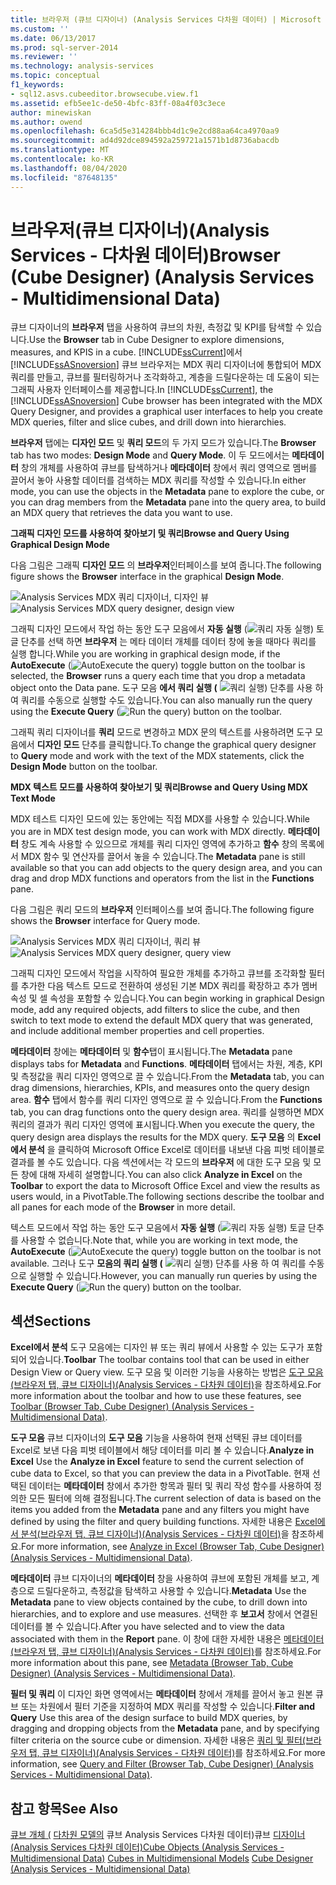 ```yaml
---
title: 브라우저 (큐브 디자이너) (Analysis Services 다차원 데이터) | Microsoft Docs
ms.custom: ''
ms.date: 06/13/2017
ms.prod: sql-server-2014
ms.reviewer: ''
ms.technology: analysis-services
ms.topic: conceptual
f1_keywords:
- sql12.asvs.cubeeditor.browsecube.view.f1
ms.assetid: efb5ee1c-de50-4bfc-83ff-08a4f03c3ece
author: minewiskan
ms.author: owend
ms.openlocfilehash: 6ca5d5e314284bbb4d1c9e2cd88aa64ca4970aa9
ms.sourcegitcommit: ad4d92dce894592a259721a1571b1d8736abacdb
ms.translationtype: MT
ms.contentlocale: ko-KR
ms.lasthandoff: 08/04/2020
ms.locfileid: "87648135"
---
```

# <a name="browser-cube-designer-analysis-services---multidimensional-data"></a><span data-ttu-id="c5eee-102">브라우저(큐브 디자이너)(Analysis Services - 다차원 데이터)</span><span class="sxs-lookup"><span data-stu-id="c5eee-102">Browser (Cube Designer) (Analysis Services - Multidimensional Data)</span></span>
  <span data-ttu-id="c5eee-103">큐브 디자이너의 **브라우저** 탭을 사용하여 큐브의 차원, 측정값 및 KPI를 탐색할 수 있습니다.</span><span class="sxs-lookup"><span data-stu-id="c5eee-103">Use the **Browser** tab in Cube Designer to explore dimensions, measures, and KPIS in a cube.</span></span> <span data-ttu-id="c5eee-104">[!INCLUDE[ssCurrent](../includes/sscurrent-md.md)]에서 [!INCLUDE[ssASnoversion](../includes/ssasnoversion-md.md)] 큐브 브라우저는 MDX 쿼리 디자이너에 통합되어 MDX 쿼리를 만들고, 큐브를 필터링하거나 조각화하고, 계층을 드릴다운하는 데 도움이 되는 그래픽 사용자 인터페이스를 제공합니다.</span><span class="sxs-lookup"><span data-stu-id="c5eee-104">In [!INCLUDE[ssCurrent](../includes/sscurrent-md.md)], the [!INCLUDE[ssASnoversion](../includes/ssasnoversion-md.md)] Cube browser has been integrated with the MDX Query Designer, and provides a graphical user interfaces to help you create MDX queries, filter and slice cubes, and drill down into hierarchies.</span></span>

 <span data-ttu-id="c5eee-105">**브라우저** 탭에는 **디자인 모드** 및 **쿼리 모드**의 두 가지 모드가 있습니다.</span><span class="sxs-lookup"><span data-stu-id="c5eee-105">The **Browser** tab has two modes: **Design Mode** and **Query Mode**.</span></span> <span data-ttu-id="c5eee-106">이 두 모드에서는 **메타데이터** 창의 개체를 사용하여 큐브를 탐색하거나 **메타데이터** 창에서 쿼리 영역으로 멤버를 끌어서 놓아 사용할 데이터를 검색하는 MDX 쿼리를 작성할 수 있습니다.</span><span class="sxs-lookup"><span data-stu-id="c5eee-106">In either mode, you can use the objects in the **Metadata** pane to explore the cube, or you can drag members from the **Metadata** pane into the query area, to build an MDX query that retrieves the data you want to use.</span></span>

 <span data-ttu-id="c5eee-107">**그래픽 디자인 모드를 사용하여 찾아보기 및 쿼리**</span><span class="sxs-lookup"><span data-stu-id="c5eee-107">**Browse and Query Using Graphical Design Mode**</span></span>

 <span data-ttu-id="c5eee-108">다음 그림은 그래픽 **디자인 모드** 의 **브라우저**인터페이스를 보여 줍니다.</span><span class="sxs-lookup"><span data-stu-id="c5eee-108">The following figure shows the **Browser** interface in the graphical **Design Mode**.</span></span>

 <span data-ttu-id="c5eee-109">![Analysis Services MDX 쿼리 디자이너, 디자인 뷰](media/rsqd-dsawas-mdx-designmode.gif "Analysis Services MDX 쿼리 디자이너, 디자인 뷰")</span><span class="sxs-lookup"><span data-stu-id="c5eee-109">![Analysis Services MDX query designer, design view](media/rsqd-dsawas-mdx-designmode.gif "Analysis Services MDX query designer, design view")</span></span>

 <span data-ttu-id="c5eee-110">그래픽 디자인 모드에서 작업 하는 동안 도구 모음에서 **자동 실행** (![쿼리 자동 실행](media/rsqdicon-autoexecute.gif "쿼리 자동 실행")) 토글 단추를 선택 하면 **브라우저** 는 메타 데이터 개체를 데이터 창에 놓을 때마다 쿼리를 실행 합니다.</span><span class="sxs-lookup"><span data-stu-id="c5eee-110">While you are working in graphical design mode, if the **AutoExecute** (![AutoExecute the query](media/rsqdicon-autoexecute.gif "AutoExecute the query")) toggle button on the toolbar is selected, the **Browser** runs a query each time that you drop a metadata object onto the Data pane.</span></span> <span data-ttu-id="c5eee-111">도구 모음 **에서 쿼리 실행 (** ![쿼리 실행](media/rsqdicon-run.gif "쿼리 실행")) 단추를 사용 하 여 쿼리를 수동으로 실행할 수도 있습니다.</span><span class="sxs-lookup"><span data-stu-id="c5eee-111">You can also manually run the query using the **Execute Query** (![Run the query](media/rsqdicon-run.gif "Run the query")) button on the toolbar.</span></span>

 <span data-ttu-id="c5eee-112">그래픽 쿼리 디자이너를 **쿼리** 모드로 변경하고 MDX 문의 텍스트를 사용하려면 도구 모음에서 **디자인 모드** 단추를 클릭합니다.</span><span class="sxs-lookup"><span data-stu-id="c5eee-112">To change the graphical query designer to **Query** mode and work with the text of the MDX statements, click the **Design Mode** button on the toolbar.</span></span>

 <span data-ttu-id="c5eee-113">**MDX 텍스트 모드를 사용하여 찾아보기 및 쿼리**</span><span class="sxs-lookup"><span data-stu-id="c5eee-113">**Browse and Query Using MDX Text Mode**</span></span>

 <span data-ttu-id="c5eee-114">MDX 테스트 디자인 모드에 있는 동안에는 직접 MDX를 사용할 수 있습니다.</span><span class="sxs-lookup"><span data-stu-id="c5eee-114">While you are in MDX test design mode, you can work with MDX directly.</span></span> <span data-ttu-id="c5eee-115">**메타데이터** 창도 계속 사용할 수 있으므로 개체를 쿼리 디자인 영역에 추가하고 **함수** 창의 목록에서 MDX 함수 및 연산자를 끌어서 놓을 수 있습니다.</span><span class="sxs-lookup"><span data-stu-id="c5eee-115">The **Metadata** pane is still available so that you can add objects to the query design area, and you can drag and drop MDX functions and operators from the list in the **Functions** pane.</span></span>

 <span data-ttu-id="c5eee-116">다음 그림은 쿼리 모드의 **브라우저** 인터페이스를 보여 줍니다.</span><span class="sxs-lookup"><span data-stu-id="c5eee-116">The following figure shows the **Browser** interface for Query mode.</span></span>

 <span data-ttu-id="c5eee-117">![Analysis Services MDX 쿼리 디자이너, 쿼리 뷰](media/rsqd-dsawas-mdx-querymode.gif "Analysis Services MDX 쿼리 디자이너, 쿼리 뷰")</span><span class="sxs-lookup"><span data-stu-id="c5eee-117">![Analysis Services MDX query designer, query view](media/rsqd-dsawas-mdx-querymode.gif "Analysis Services MDX query designer, query view")</span></span>

 <span data-ttu-id="c5eee-118">그래픽 디자인 모드에서 작업을 시작하여 필요한 개체를 추가하고 큐브를 조각화할 필터를 추가한 다음 텍스트 모드로 전환하여 생성된 기본 MDX 쿼리를 확장하고 추가 멤버 속성 및 셀 속성을 포함할 수 있습니다.</span><span class="sxs-lookup"><span data-stu-id="c5eee-118">You can begin working in graphical Design mode, add any required objects, add filters to slice the cube, and then switch to text mode to extend the default MDX query that was generated, and include additional member properties and cell properties.</span></span>

 <span data-ttu-id="c5eee-119">**메타데이터** 창에는 **메타데이터** 및 **함수**탭이 표시됩니다.</span><span class="sxs-lookup"><span data-stu-id="c5eee-119">The **Metadata** pane displays tabs for **Metadata** and **Functions**.</span></span> <span data-ttu-id="c5eee-120">**메타데이터** 탭에서는 차원, 계층, KPI 및 측정값을 쿼리 디자인 영역으로 끌 수 있습니다.</span><span class="sxs-lookup"><span data-stu-id="c5eee-120">From the **Metadata** tab, you can drag dimensions, hierarchies, KPIs, and measures onto the query design area.</span></span> <span data-ttu-id="c5eee-121">**함수** 탭에서 함수를 쿼리 디자인 영역으로 끌 수 있습니다.</span><span class="sxs-lookup"><span data-stu-id="c5eee-121">From the **Functions** tab, you can drag functions onto the query design area.</span></span> <span data-ttu-id="c5eee-122">쿼리를 실행하면 MDX 쿼리의 결과가 쿼리 디자인 영역에 표시됩니다.</span><span class="sxs-lookup"><span data-stu-id="c5eee-122">When you execute the query, the query design area displays the results for the MDX query.</span></span> <span data-ttu-id="c5eee-123">**도구 모음** 의 **Excel에서 분석** 을 클릭하여 Microsoft Office Excel로 데이터를 내보낸 다음 피벗 테이블로 결과를 볼 수도 있습니다. 다음 섹션에서는 각 모드의 **브라우저** 에 대한 도구 모음 및 모든 창에 대해 자세히 설명합니다.</span><span class="sxs-lookup"><span data-stu-id="c5eee-123">You can also click **Analyze in Excel** on the **Toolbar** to export the data to Microsoft Office Excel and view the results as users would, in a PivotTable.The following sections describe the toolbar and all panes for each mode of the **Browser** in more detail.</span></span>

 <span data-ttu-id="c5eee-124">텍스트 모드에서 작업 하는 동안 도구 모음에서 **자동 실행** (![쿼리 자동 실행](media/rsqdicon-autoexecute.gif "쿼리 자동 실행")) 토글 단추를 사용할 수 없습니다.</span><span class="sxs-lookup"><span data-stu-id="c5eee-124">Note that, while you are working in text mode, the **AutoExecute** (![AutoExecute the query](media/rsqdicon-autoexecute.gif "AutoExecute the query")) toggle button on the toolbar is not available.</span></span> <span data-ttu-id="c5eee-125">그러나 도구 **모음의 쿼리 실행 (** ![쿼리 실행](media/rsqdicon-run.gif "쿼리 실행")) 단추를 사용 하 여 쿼리를 수동으로 실행할 수 있습니다.</span><span class="sxs-lookup"><span data-stu-id="c5eee-125">However, you can manually run queries by using the **Execute Query** (![Run the query](media/rsqdicon-run.gif "Run the query")) button on the toolbar.</span></span>

## <a name="sections"></a><span data-ttu-id="c5eee-126">섹션</span><span class="sxs-lookup"><span data-stu-id="c5eee-126">Sections</span></span>
 <span data-ttu-id="c5eee-127">**Excel에서 분석** 도구 모음에는 디자인 뷰 또는 쿼리 뷰에서 사용할 수 있는 도구가 포함되어 있습니다.</span><span class="sxs-lookup"><span data-stu-id="c5eee-127">**Toolbar** The toolbar contains tool that can be used in either Design View or Query view.</span></span> <span data-ttu-id="c5eee-128">도구 모음 및 이러한 기능을 사용하는 방법은 [도구 모음&#40;브라우저 탭, 큐브 디자이너&#41;&#40;Analysis Services - 다차원 데이터&#41;](toolbar-browser-tab-cube-designer-analysis-services-multidimensional-data.md)을 참조하세요.</span><span class="sxs-lookup"><span data-stu-id="c5eee-128">For more information about the toolbar and how to use these features, see [Toolbar &#40;Browser Tab, Cube Designer&#41; &#40;Analysis Services - Multidimensional Data&#41;](toolbar-browser-tab-cube-designer-analysis-services-multidimensional-data.md).</span></span>

 <span data-ttu-id="c5eee-129">**도구 모음** 큐브 디자이너의 **도구 모음** 기능을 사용하여 현재 선택된 큐브 데이터를 Excel로 보낸 다음 피벗 테이블에서 해당 데이터를 미리 볼 수 있습니다.</span><span class="sxs-lookup"><span data-stu-id="c5eee-129">**Analyze in Excel** Use the **Analyze in Excel** feature to send the current selection of cube data to Excel, so that you can preview the data in a PivotTable.</span></span> <span data-ttu-id="c5eee-130">현재 선택된 데이터는 **메타데이터** 창에서 추가한 항목과 필터 및 쿼리 작성 함수를 사용하여 정의한 모든 필터에 의해 결정됩니다.</span><span class="sxs-lookup"><span data-stu-id="c5eee-130">The current selection of data is based on the items you added from the **Metadata** pane and any filters you might have defined by using the filter and query building functions.</span></span> <span data-ttu-id="c5eee-131">자세한 내용은 [Excel에서 분석&#40;브라우저 탭, 큐브 디자이너&#41;&#40;Analysis Services - 다차원 데이터&#41;](analyze-in-excel-browser-cube-designer-analysis-services-multidimensional-data.md)을 참조하세요.</span><span class="sxs-lookup"><span data-stu-id="c5eee-131">For more information, see [Analyze in Excel &#40;Browser Tab, Cube Designer&#41; &#40;Analysis Services - Multidimensional Data&#41;](analyze-in-excel-browser-cube-designer-analysis-services-multidimensional-data.md).</span></span>

 <span data-ttu-id="c5eee-132">**메타데이터** 큐브 디자이너의 **메타데이터** 창을 사용하여 큐브에 포함된 개체를 보고, 계층으로 드릴다운하고, 측정값을 탐색하고 사용할 수 있습니다.</span><span class="sxs-lookup"><span data-stu-id="c5eee-132">**Metadata** Use the **Metadata** pane to view objects contained by the cube, to drill down into hierarchies, and to explore and use measures.</span></span> <span data-ttu-id="c5eee-133">선택한 후 **보고서** 창에서 연결된 데이터를 볼 수 있습니다.</span><span class="sxs-lookup"><span data-stu-id="c5eee-133">After you have selected and to view the data associated with them in the **Report** pane.</span></span> <span data-ttu-id="c5eee-134">이 창에 대한 자세한 내용은 [메타데이터&#40;브라우저 탭, 큐브 디자이너&#41;&#40;Analysis Services - 다차원 데이터&#41;](metadata-browser-tab-cube-designer-analysis-services-multidimensional-data.md)를 참조하세요.</span><span class="sxs-lookup"><span data-stu-id="c5eee-134">For more information about this pane, see [Metadata &#40;Browser Tab, Cube Designer&#41; &#40;Analysis Services - Multidimensional Data&#41;](metadata-browser-tab-cube-designer-analysis-services-multidimensional-data.md).</span></span>

 <span data-ttu-id="c5eee-135">**필터 및 쿼리** 이 디자인 화면 영역에서는 **메타데이터** 창에서 개체를 끌어서 놓고 원본 큐브 또는 차원에서 필터 기준을 지정하여 MDX 쿼리를 작성할 수 있습니다.</span><span class="sxs-lookup"><span data-stu-id="c5eee-135">**Filter and Query** Use this area of the design surface to build MDX queries, by dragging and dropping objects from the **Metadata** pane, and by specifying filter criteria on the source cube or dimension.</span></span> <span data-ttu-id="c5eee-136">자세한 내용은 [쿼리 및 필터&#40;브라우저 탭, 큐브 디자이너&#41;&#40;Analysis Services - 다차원 데이터&#41;](query-filter-browser-cube-designer-analysis-services-multidimensional-data.md)를 참조하세요.</span><span class="sxs-lookup"><span data-stu-id="c5eee-136">For more information, see [Query and Filter &#40;Browser Tab, Cube Designer&#41; &#40;Analysis Services - Multidimensional Data&#41;](query-filter-browser-cube-designer-analysis-services-multidimensional-data.md).</span></span>

## <a name="see-also"></a><span data-ttu-id="c5eee-137">참고 항목</span><span class="sxs-lookup"><span data-stu-id="c5eee-137">See Also</span></span>
 <span data-ttu-id="c5eee-138">[큐브 개체 &#40;](multidimensional-models-olap-logical-cube-objects/cube-objects-analysis-services-multidimensional-data.md) [다차원 모델의](multidimensional-models/cubes-in-multidimensional-models.md) 큐브 Analysis Services 다차원 데이터&#41;큐브 [디자이너 &#40;Analysis Services 다차원 데이터&#41;](cube-designer-analysis-services-multidimensional-data.md)</span><span class="sxs-lookup"><span data-stu-id="c5eee-138">[Cube Objects &#40;Analysis Services - Multidimensional Data&#41;](multidimensional-models-olap-logical-cube-objects/cube-objects-analysis-services-multidimensional-data.md) [Cubes in Multidimensional Models](multidimensional-models/cubes-in-multidimensional-models.md) [Cube Designer &#40;Analysis Services - Multidimensional Data&#41;](cube-designer-analysis-services-multidimensional-data.md)</span></span>


